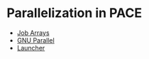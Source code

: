 # Parallelization in PACE

* [Job Arrays](http://docs.pace.gatech.edu/software/arrayGuide/)
* [GNU Parallel](http://docs.pace.gatech.edu/software/multiparallel/)
* [Launcher](http://docs.pace.gatech.edu/software/launcher/)


